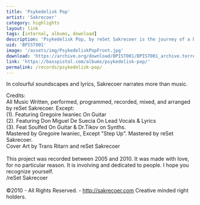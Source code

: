 ```yaml
---
title: 'Psykedelisk Pop'
artist: 'Sakrecoer'
category: highlights
layout: link
tags: [internal, albums, download]
description: 'Psykedelisk Pop, by reSet Sakrecoer is the journey of a boyish Piaf on a pounding kick-ride.'
uid: 'BPIST001'
image: '/assets/img/PsykedeliskPopFront.jpg'
download: 'https://archive.org/download/BPIST001/BPIST001_archive.torrent'
link: 'https://basspistol.com/albums/psykedelisk-pop/'
permalink: /records/psykedelisk-pop/
---
```

In colourful soundscapes and lyrics, Sakrecoer narrates more than music.

Credits:<br />
All Music Written, performed, programmed, recorded, mixed, and arranged by reSet Sakrecoer. Except:<br />(1). Featuring Gregoire Iwaniec On Guitar<br />(2). Featuring Don Miguel De Suecia On Lead Vocals & Lyrics<br />(3). Feat Soulfed On Guitar & Dr.Tikov on Synths.<br />Mastered by Gregoire Iwaniec, Except "Step Up". Mastered by reSet Sakrecoer.<br />Cover Art by Trans Ritarn and reSet Sakrecoer<br /><br />This project was recorded between 2005 and 2010. It was made with love, for no particular reason. It is involving and dedicated to people. I hope you recognize yourself.<br />/reSet Sakrecoer<br /><br />©2010 - All Rights Reserved. - http://sakrecoer.com Creative minded right holders.
